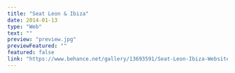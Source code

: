 ```yaml
---
title: "Seat Leon & Ibiza"
date: 2014-01-13
type: "Web"
text: ""
preview: "preview.jpg"
previewFeatured: ""
featured: false
link: "https://www.behance.net/gallery/13693591/Seat-Leon-Ibiza-Website"
---
```



